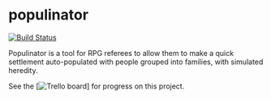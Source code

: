 populinator
===========

[![Build Status](https://secure.travis-ci.org/slabgorb/populinator.png)](http://travis-ci.org/slabgorb/populinator)

Populinator is a tool for RPG referees to allow them to make a quick settlement auto-populated with people grouped into families, with simulated heredity.

See the [![Trello board](https://trello.com/board/populinator/4fe52231745f6db566228c72)] for progress on this project.
